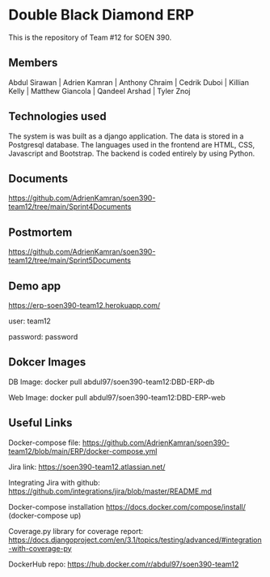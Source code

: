 # Double Black Diamond ERP
This is the repository of Team #12 for SOEN 390.

## Members
Abdul Sirawan | Adrien Kamran | Anthony Chraim | Cedrik Duboi | Killian Kelly | Matthew Giancola | Qandeel Arshad | Tyler Znoj

## Technologies used
The system is was built as a django application. The data is stored in a Postgresql database. The languages used in the frontend are HTML, CSS, Javascript and Bootstrap. The backend is coded entirely by using Python.


## Documents
https://github.com/AdrienKamran/soen390-team12/tree/main/Sprint4Documents

## Postmortem
https://github.com/AdrienKamran/soen390-team12/tree/main/Sprint5Documents

## Demo app
https://erp-soen390-team12.herokuapp.com/

user: team12

password: password

## Dokcer Images
DB Image:
docker pull abdul97/soen390-team12:DBD-ERP-db

Web Image:
docker pull abdul97/soen390-team12:DBD-ERP-web

## Useful Links
Docker-compose file:
https://github.com/AdrienKamran/soen390-team12/blob/main/ERP/docker-compose.yml

Jira link:
https://soen390-team12.atlassian.net/

Integrating Jira with github:
https://github.com/integrations/jira/blob/master/README.md

Docker-compose installation
https://docs.docker.com/compose/install/ (docker-compose up)

Coverage.py library for coverage report:
https://docs.djangoproject.com/en/3.1/topics/testing/advanced/#integration-with-coverage-py

DockerHub repo:
https://hub.docker.com/r/abdul97/soen390-team12

